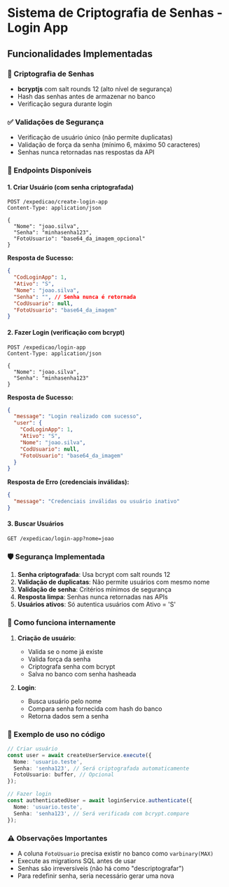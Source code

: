 # Sistema de Criptografia de Senhas - Login App

## Funcionalidades Implementadas

### 🔐 Criptografia de Senhas

- **bcryptjs** com salt rounds 12 (alto nível de segurança)
- Hash das senhas antes de armazenar no banco
- Verificação segura durante login

### ✅ Validações de Segurança

- Verificação de usuário único (não permite duplicatas)
- Validação de força da senha (mínimo 6, máximo 50 caracteres)
- Senhas nunca retornadas nas respostas da API

### 📡 Endpoints Disponíveis

#### 1. Criar Usuário (com senha criptografada)

```http
POST /expedicao/create-login-app
Content-Type: application/json

{
  "Nome": "joao.silva",
  "Senha": "minhasenha123",
  "FotoUsuario": "base64_da_imagem_opcional"
}
```

**Resposta de Sucesso:**

```json
{
  "CodLoginApp": 1,
  "Ativo": "S",
  "Nome": "joao.silva",
  "Senha": "", // Senha nunca é retornada
  "CodUsuario": null,
  "FotoUsuario": "base64_da_imagem"
}
```

#### 2. Fazer Login (verificação com bcrypt)

```http
POST /expedicao/login-app
Content-Type: application/json

{
  "Nome": "joao.silva",
  "Senha": "minhasenha123"
}
```

**Resposta de Sucesso:**

```json
{
  "message": "Login realizado com sucesso",
  "user": {
    "CodLoginApp": 1,
    "Ativo": "S",
    "Nome": "joao.silva",
    "CodUsuario": null,
    "FotoUsuario": "base64_da_imagem"
  }
}
```

**Resposta de Erro (credenciais inválidas):**

```json
{
  "message": "Credenciais inválidas ou usuário inativo"
}
```

#### 3. Buscar Usuários

```http
GET /expedicao/login-app?nome=joao
```

### 🛡️ Segurança Implementada

1. **Senha criptografada**: Usa bcrypt com salt rounds 12
2. **Validação de duplicatas**: Não permite usuários com mesmo nome
3. **Validação de senha**: Critérios mínimos de segurança
4. **Resposta limpa**: Senhas nunca retornadas nas APIs
5. **Usuários ativos**: Só autentica usuários com Ativo = 'S'

### 🔧 Como funciona internamente

1. **Criação de usuário**:
   - Valida se o nome já existe
   - Valida força da senha
   - Criptografa senha com bcrypt
   - Salva no banco com senha hasheada

2. **Login**:
   - Busca usuário pelo nome
   - Compara senha fornecida com hash do banco
   - Retorna dados sem a senha

### 🧪 Exemplo de uso no código

```typescript
// Criar usuário
const user = await createUserService.execute({
  Nome: 'usuario.teste',
  Senha: 'senha123', // Será criptografada automaticamente
  FotoUsuario: buffer, // Opcional
});

// Fazer login
const authenticatedUser = await loginService.authenticate({
  Nome: 'usuario.teste',
  Senha: 'senha123', // Será verificada com bcrypt.compare
});
```

### ⚠️ Observações Importantes

- A coluna `FotoUsuario` precisa existir no banco como `varbinary(MAX)`
- Execute as migrations SQL antes de usar
- Senhas são irreversíveis (não há como "descriptografar")
- Para redefinir senha, seria necessário gerar uma nova
